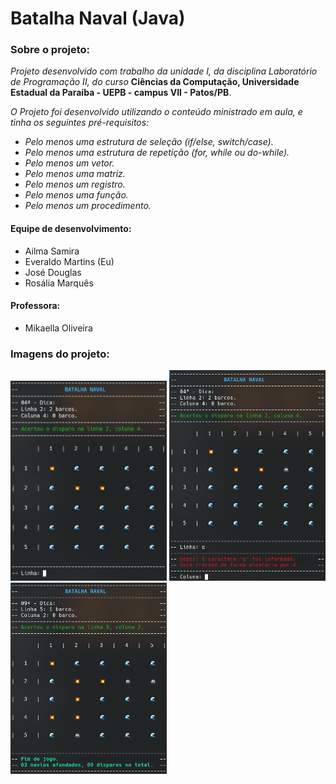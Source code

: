 # Batalha Naval (Java)
### Sobre o projeto:
_Projeto desenvolvido com trabalho da unidade I, da disciplina Laboratório de Programação II, do curso_ **Ciências da Computação, Universidade Estadual da Paraíba - UEPB - campus VII - Patos/PB**.

_O Projeto foi desenvolvido utilizando o conteúdo ministrado em aula, e tinha os seguintes pré-requisitos:_

- _Pelo menos uma estrutura de seleção (if/else, switch/case)._
- _Pelo menos uma estrutura de repetição (for, while ou do-while)._
- _Pelo menos um vetor._
- _Pelo menos uma matriz._
- _Pelo menos um registro._
- _Pelo menos uma função._
- _Pelo menos um procedimento._

#### Equipe de desenvolvimento:
- Ailma Samira
- Everaldo Martins (Eu)
- José Douglas
- Rosália Marquês

#### Professora:
- Mikaella Oliveira

### Imagens do projeto:
<img src="https://github.com/Everaldo-Martins/Batalha_Naval/blob/main/Screenshot_20230503_211419.png" width="250px" alt="Screenshot 1"/>
<img src="https://github.com/Everaldo-Martins/Batalha_Naval/blob/main/Screenshot_20230503_211506.png" width="250px" alt="Screenshot 2"/>
<img src="https://github.com/Everaldo-Martins/Batalha_Naval/blob/main/Screenshot_20230503_211552.png" width="250px" alt="Screenshot 3"/>
